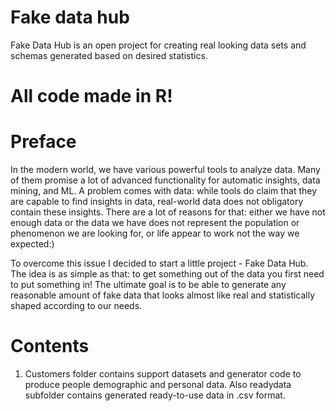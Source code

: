 # Fake data hub
Fake Data Hub is an open project for creating real looking data sets and schemas generated based on desired statistics. 
# All code made in R!

# Preface
In the modern world, we have various powerful tools to analyze data. Many of them promise a lot of advanced functionality for automatic insights, data mining, and ML. A problem comes with data:  while tools do claim that they are capable to find insights in data, real-world data does not obligatory contain these insights.  There are a lot of reasons for that: either we have not enough data or the data we have does not represent the population or phenomenon we are looking for, or life appear to work not the way we expected:)

To overcome this issue I decided to start a little project - Fake Data Hub. The idea is as simple as that: to get something out of the data you first need to put something in! The ultimate goal is to be able to generate any reasonable amount of fake data that looks almost like real and statistically shaped according to our needs.

# Contents

1. Customers folder contains support datasets and generator code to produce people demographic and personal data. Also readydata subfolder contains generated ready-to-use data in .csv format. 
